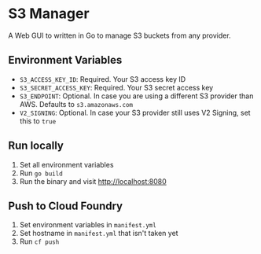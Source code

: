 # S3 Manager

A Web GUI to written in Go to manage S3 buckets from any provider.

## Environment Variables

* `S3_ACCESS_KEY_ID`: Required. Your S3 access key ID
* `S3_SECRET_ACCESS_KEY`: Required. Your S3 secret access key
* `S3_ENDPOINT`: Optional. In case you are using a different S3 provider than AWS. Defaults to `s3.amazonaws.com`
* `V2_SIGNING`: Optional. In case your S3 provider still uses V2 Signing, set this to `true`

## Run locally

1. Set all environment variables
1. Run `go build`
1. Run the binary and visit <http://localhost:8080>

## Push to Cloud Foundry

1. Set environment variables in `manifest.yml`
1. Set hostname in `manifest.yml` that isn't taken yet
1. Run `cf push`
